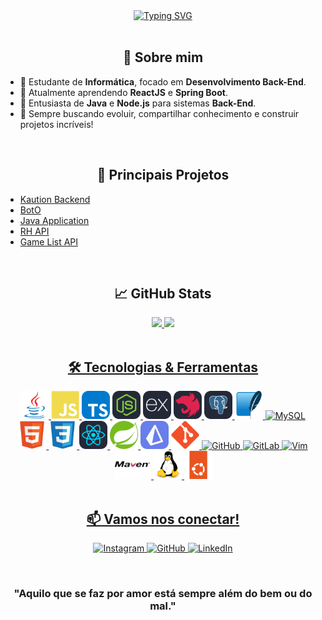 <!-- Banner animado de apresentação -->
<div align="center">
  <a href="https://git.io/typing-svg">
    <img src="https://readme-typing-svg.demolab.com?font=Fira+Code&size=28&pause=1000&color=00FF00&center=true&vCenter=true&random=false&width=435&lines=Ol%C3%A1%2C+eu+sou+Isaac+Sales.%F0%9F%91%8B" alt="Typing SVG" />
  </a>
</div>
<br>

<!-- Sobre mim -->
<h2 align="center">🚀 Sobre mim</h2>

<ul>
  <li>🔭 Estudante de <strong>Informática</strong>, focado em <strong>Desenvolvimento Back-End</strong>.</li>
  <li>🌱 Atualmente aprendendo <strong>ReactJS</strong> e <strong>Spring Boot</strong>.</li>
  <li>💬 Entusiasta de <strong>Java</strong> e <strong>Node.js</strong> para sistemas <strong>Back-End</strong>.</li>
  <li>🎯 Sempre buscando evoluir, compartilhar conhecimento e construir projetos incríveis!</li>
</ul>

<br>

<!-- Principais Projetos -->
<h2 align="center">🌟 Principais Projetos</h2>

<ul>
  <li><a href="https://github.com/Coacervados/kaution-backend">Kaution Backend</a></li>
  <li><a href="https://github.com/Coacervados/BotO">BotO</a></li>
  <li><a href="https://github.com/IsaacSales15/java-mvc">Java Application</a></li>
  <li><a href="https://github.com/IsaacSales15/rh-api">RH API</a></li>
  <li><a href="https://github.com/IsaacSales15/list-api">Game List API</a></li>
</ul>

<br>

<!-- GitHub Stats -->
<h2 align="center">📈 GitHub Stats</h2>

<div align="center">
  <a href="https://github.com/IsaacSales15">
    <img height="170em" src="https://github-readme-stats.vercel.app/api?username=IsaacSales15&show_icons=true&theme=radical&include_all_commits=true&count_private=true"/>
    <img height="170em" src="https://github-readme-stats.vercel.app/api/top-langs/?username=IsaacSales15&layout=compact&langs_count=7&theme=radical"/>
</div>

<br>

<!-- Tecnologias e Ferramentas -->
<h2 align="center">🛠️ Tecnologias & Ferramentas</h2>

<div align="center">
  <img src="https://raw.githubusercontent.com/devicons/devicon/master/icons/java/java-original.svg" alt="Java" width="45" height="45"/>
  <img src="https://raw.githubusercontent.com/devicons/devicon/master/icons/javascript/javascript-plain.svg" alt="JavaScript" width="45" height="45"/>
  <img src="https://github.com/tandpfun/skill-icons/raw/main/icons/TypeScript.svg" alt="TypeScript" width="45" height="45"/>
  <img src="https://github.com/tandpfun/skill-icons/raw/main/icons/NodeJS-Dark.svg" alt="Node.js" width="45" height="45"/>
  <img src="https://github.com/tandpfun/skill-icons/raw/main/icons/ExpressJS-Dark.svg" alt="Express" width="45" height="45"/>
  <img src="https://github.com/tandpfun/skill-icons/raw/main/icons/NestJS-Dark.svg" alt="NestJS" width="45" height="45"/>
  <img src="https://github.com/tandpfun/skill-icons/raw/main/icons/PostgreSQL-Dark.svg" alt="PostgreSQL" width="45" height="45"/>
  <img src="https://raw.githubusercontent.com/devicons/devicon/master/icons/sqlite/sqlite-original.svg" alt="SQLite" width="45" height="45"/>
  <img src="https://cdn.jsdelivr.net/gh/devicons/devicon/icons/mysql/mysql-original.svg" alt="MySQL" width="45" height="45"/>
  <img src="https://raw.githubusercontent.com/devicons/devicon/master/icons/html5/html5-original.svg" alt="HTML5" width="45" height="45"/>
  <img src="https://raw.githubusercontent.com/devicons/devicon/master/icons/css3/css3-original.svg" alt="CSS3" width="45" height="45"/>
  <img src="https://github.com/tandpfun/skill-icons/blob/main/icons/React-Dark.svg" alt="React" width="45" height="45"/>
  <img src="https://raw.githubusercontent.com/devicons/devicon/master/icons/spring/spring-original.svg" alt="Spring Boot" width="45" height="45"/>
  <img src="https://github.com/tandpfun/skill-icons/raw/main/icons/Prisma.svg" alt="Prisma" width="45" height="45"/>
  <img src="https://raw.githubusercontent.com/devicons/devicon/master/icons/git/git-original.svg" alt="Git" width="45" height="45"/>
  <img src="https://github.githubassets.com/images/modules/logos_page/GitHub-Mark.png" alt="GitHub" width="45" height="45"/>
  <img src="https://about.gitlab.com/images/press/logo/png/gitlab-icon-rgb.png" alt="GitLab" width="45" height="45"/>
  <img src="https://upload.wikimedia.org/wikipedia/commons/9/9f/Vimlogo.svg" alt="Vim" width="45" height="45"/>
  <img src="https://raw.githubusercontent.com/devicons/devicon/master/icons/maven/maven-original-wordmark.svg" alt="Maven" width="60" height="45"/>
  <img src="https://raw.githubusercontent.com/devicons/devicon/master/icons/linux/linux-original.svg" alt="Linux" width="45" height="45"/>
  <img src="https://raw.githubusercontent.com/devicons/devicon/master/icons/ubuntu/ubuntu-plain.svg" alt="Ubuntu" width="45" height="45"/>
</div>

<br>

<!-- Contato / Redes sociais -->
<h2 align="center">📫 Vamos nos conectar!</h2>

<p align="center">
  <a href="https://instagram.com/isaac_salless" target="_blank">
    <img src="https://img.shields.io/badge/Instagram-E4405F?style=for-the-badge&logo=instagram&logoColor=white" alt="Instagram">
  </a>
  <a href="https://github.com/IsaacSales15" target="_blank">
    <img src="https://img.shields.io/badge/GitHub-000000?style=for-the-badge&logo=github&logoColor=white" alt="GitHub">
  </a>
  <a href="https://www.linkedin.com/in/isaac-sales-057bb1316/" target="_blank">
    <img src="https://img.shields.io/badge/LinkedIn-0077B5?style=for-the-badge&logo=linkedin&logoColor=white" alt="LinkedIn">
  </a>
</p>

<br>

<!-- Frase de impacto final -->
<h3 align="center">"Aquilo que se faz por amor está sempre além do bem ou do mal."</h3>
